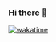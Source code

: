 ### Hi there 👋


[![wakatime](https://wakatime.com/badge/user/dd6b9bb1-cfee-4ce6-b364-7d704260551d.svg)](https://wakatime.com/@dd6b9bb1-cfee-4ce6-b364-7d704260551d)
